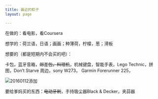 ```yaml
---
title: 最近的粽子
layout: page

---
```

在做的：看电影，看Coursera

想学的：荷兰语，日语；画画；种薄荷，柠檬，葱；滑板

想要的（都是短期内不会买的吧）：

卡包，蓝牙音箱，<del>邮差包，料理机</del>，机械键盘，智能手表，Lego Technic，拼图，Don’t Starve 周边，sony W273， Garmin Forerunner 225，

![20160112添加][image-1] 
<!-- 20060112 -->


要给爹妈买的东西：<del>电动牙刷</del>，手持吸尘器Black & Decker，夹蒜器




[image-1]:	http://7xo4c2.com1.z0.glb.clouddn.com/dontstarve.JPG